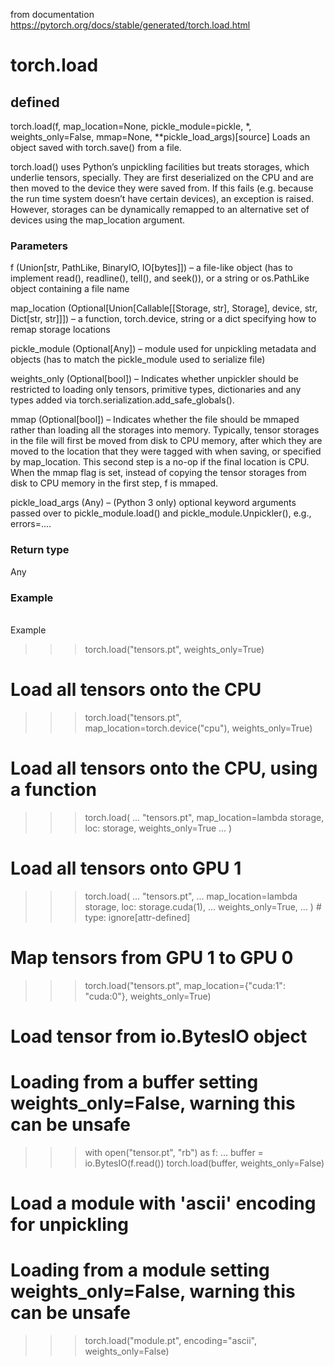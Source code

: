 from documentation  
https://pytorch.org/docs/stable/generated/torch.load.html  

# torch.load

## defined  
torch.load(f, map_location=None, pickle_module=pickle, *, weights_only=False, mmap=None, **pickle_load_args)[source]
Loads an object saved with torch.save() from a file.

torch.load() uses Python’s unpickling facilities but treats storages, which underlie tensors, specially. They are first deserialized on the CPU and are then moved to the device they were saved from. If this fails (e.g. because the run time system doesn’t have certain devices), an exception is raised. However, storages can be dynamically remapped to an alternative set of devices using the map_location argument.

### Parameters
f (Union[str, PathLike, BinaryIO, IO[bytes]]) – a file-like object (has to implement read(), readline(), tell(), and seek()), or a string or os.PathLike object containing a file name

map_location (Optional[Union[Callable[[Storage, str], Storage], device, str, Dict[str, str]]]) – a function, torch.device, string or a dict specifying how to remap storage locations

pickle_module (Optional[Any]) – module used for unpickling metadata and objects (has to match the pickle_module used to serialize file)

weights_only (Optional[bool]) – Indicates whether unpickler should be restricted to loading only tensors, primitive types, dictionaries and any types added via torch.serialization.add_safe_globals().

mmap (Optional[bool]) – Indicates whether the file should be mmaped rather than loading all the storages into memory. Typically, tensor storages in the file will first be moved from disk to CPU memory, after which they are moved to the location that they were tagged with when saving, or specified by map_location. This second step is a no-op if the final location is CPU. When the mmap flag is set, instead of copying the tensor storages from disk to CPU memory in the first step, f is mmaped.

pickle_load_args (Any) – (Python 3 only) optional keyword arguments passed over to pickle_module.load() and pickle_module.Unpickler(), e.g., errors=....

### Return type
Any

### Example  
\
Example

>>> torch.load("tensors.pt", weights_only=True)
# Load all tensors onto the CPU
>>> torch.load("tensors.pt", map_location=torch.device("cpu"), weights_only=True)
# Load all tensors onto the CPU, using a function
>>> torch.load(
...     "tensors.pt", map_location=lambda storage, loc: storage, weights_only=True
... )
# Load all tensors onto GPU 1
>>> torch.load(
...     "tensors.pt",
...     map_location=lambda storage, loc: storage.cuda(1),
...     weights_only=True,
... )  # type: ignore[attr-defined]
# Map tensors from GPU 1 to GPU 0
>>> torch.load("tensors.pt", map_location={"cuda:1": "cuda:0"}, weights_only=True)
# Load tensor from io.BytesIO object
# Loading from a buffer setting weights_only=False, warning this can be unsafe
>>> with open("tensor.pt", "rb") as f:
...     buffer = io.BytesIO(f.read())
>>> torch.load(buffer, weights_only=False)
# Load a module with 'ascii' encoding for unpickling
# Loading from a module setting weights_only=False, warning this can be unsafe
>>> torch.load("module.pt", encoding="ascii", weights_only=False)



